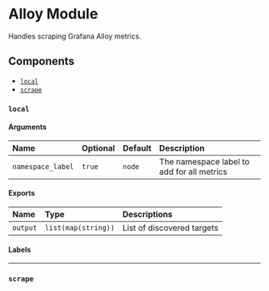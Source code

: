 # Alloy Module

Handles scraping Grafana Alloy metrics.

## Components

- [`local`](#local)
- [`scrape`](#scrape)

### `local`

#### Arguments

| Name              | Optional | Default | Description                                |
| :---------------- | :------- | :------ | :----------------------------------------- |
| `namespace_label` | `true`   | `node`  | The namespace label to add for all metrics |

#### Exports

| Name     | Type                | Descriptions               |
| :------- | :------------------ | :------------------------- |
| `output` | `list(map(string))` | List of discovered targets |

#### Labels

---

### `scrape`
